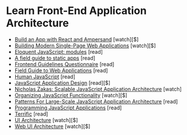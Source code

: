 # Learn Front-End Application Architecture

* [Build an App with React and Ampersand](http://learn.humanjavascript.com/react-ampersand) [watch][$]
* [Building Modern Single-Page Web Applications](https://frontendmasters.com/workshops/web-apps/) [watch][$]
* [Eloquent JavaScript: modules](http://eloquentjavascript.net/10_modules.html) [read]
* [A field guide to static apps](http://www.staticapps.org/) [read]
* [Frontend Guidelines Questionnaire](https://github.com/bradfrost/frontend-guidelines-questionnaire) [read]
* [Field Guide to Web Applications](http://www.html5rocks.com/webappfieldguide/toc/index/) [read]
* [Human JavaScript](http://read.humanjavascript.com/) [read]
* [JavaScript Application Design](https://www.manning.com/books/javascript-application-design?a_aid=go&a_bid=e6de0d9d) [read][$]
* [Nicholas Zakas: Scalable JavaScript Application Architecture](https://www.youtube.com/watch?v=vXjVFPosQHw) [watch]
* [Organizing JavaScript Functionality](https://frontendmasters.com/courses/organizing-javascript/) [watch][$]
* [Patterns For Large-Scale JavaScript Application Architecture](http://addyosmani.com/largescalejavascript/) [read]
* [Programming JavaScript Applications](http://chimera.labs.oreilly.com/books/1234000000262/index.html) [read]
* [Terrific](http://terrifically.org/) [read]
* [UI Architecture](http://www.pluralsight.com/courses/web-ui-architecture) [watch][$]
* [Web UI Architecture](https://frontendmasters.com/courses/web-ui-architecture/) [watch][$]























 






